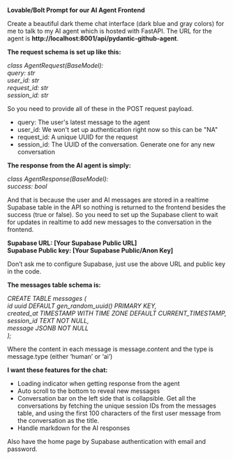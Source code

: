 **Lovable/Bolt Prompt for our AI Agent Frontend**

Create a beautiful dark theme chat interface (dark blue and gray colors) for me to talk to my AI agent which is hosted with FastAPI. The URL for the agent is **http://localhost:8001/api/pydantic-github-agent**. 

**The request schema is set up like this:**

*class AgentRequest(BaseModel):*   
    *query: str*   
    *user\_id: str*   
    *request\_id: str*   
    *session\_id: str*

So you need to provide all of these in the POST request payload.

* query: The user's latest message to the agent   
* user\_id: We won't set up authentication right now so this can be "NA"   
* request\_id: A unique UUID for the request   
* session\_id: The UUID of the conversation. Generate one for any new conversation 

**The response from the AI agent is simply:**

*class AgentResponse(BaseModel):*   
    *success: bool*

And that is because the user and AI messages are stored in a realtime Supabase table in the API so nothing is returned to the frontend besides the success (true or false). So you need to set up the Supabase client to wait for updates in realtime to add new messages to the conversation in the frontend.

**Supabase URL: \[Your Supabase Public URL\]**  
**Supabase Public key: \[Your Supabase Public/Anon Key\]**

Don’t ask me to configure Supabase, just use the above URL and public key in the code.

**The messages table schema is:**

*CREATE TABLE messages (*  
    *id uuid DEFAULT gen\_random\_uuid() PRIMARY KEY,*   
    *created\_at TIMESTAMP WITH TIME ZONE DEFAULT CURRENT\_TIMESTAMP,*   
    *session\_id TEXT NOT NULL,*   
    *message JSONB NOT NULL*   
*);*

Where the content in each message is message.content and the type is message.type (either ‘human’ or ‘ai’)

**I want these features for the chat:**

* Loading indicator when getting response from the agent   
* Auto scroll to the bottom to reveal new messages   
* Conversation bar on the left side that is collapsible. Get all the conversations by fetching the unique session IDs from the messages table, and using the first 100 characters of the first user message from the conversation as the title.   
* Handle markdown for the AI responses

Also have the home page by Supabase authentication with email and password.

